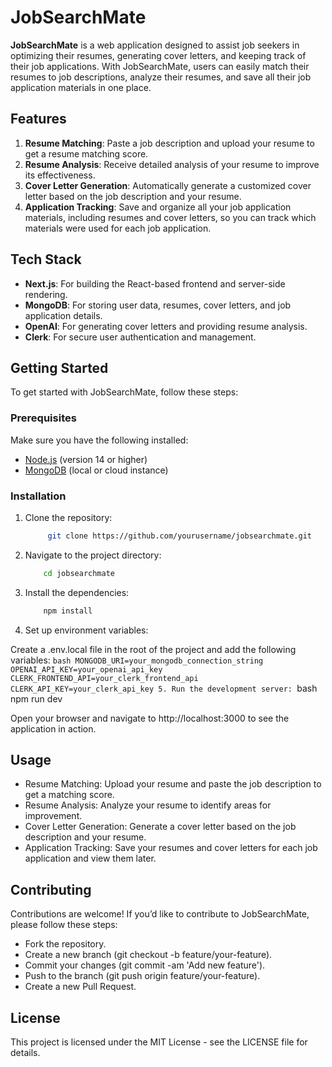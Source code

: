 # JobSearchMate

**JobSearchMate** is a web application designed to assist job seekers in optimizing their resumes, generating cover letters, and keeping track of their job applications. With JobSearchMate, users can easily match their resumes to job descriptions, analyze their resumes, and save all their job application materials in one place.

## Features

1. **Resume Matching**: Paste a job description and upload your resume to get a resume matching score.
2. **Resume Analysis**: Receive detailed analysis of your resume to improve its effectiveness.
3. **Cover Letter Generation**: Automatically generate a customized cover letter based on the job description and your resume.
4. **Application Tracking**: Save and organize all your job application materials, including resumes and cover letters, so you can track which materials were used for each job application.

## Tech Stack

- **Next.js**: For building the React-based frontend and server-side rendering.
- **MongoDB**: For storing user data, resumes, cover letters, and job application details.
- **OpenAI**: For generating cover letters and providing resume analysis.
- **Clerk**: For secure user authentication and management.

## Getting Started

To get started with JobSearchMate, follow these steps:

### Prerequisites

Make sure you have the following installed:

- [Node.js](https://nodejs.org/) (version 14 or higher)
- [MongoDB](https://www.mongodb.com/) (local or cloud instance)

### Installation

1. Clone the repository:

   ```bash
        git clone https://github.com/yourusername/jobsearchmate.git

2. Navigate to the project directory:

    ```bash
        cd jobsearchmate

3. Install the dependencies:

    ```bash
        npm install
4. Set up environment variables:

Create a .env.local file in the root of the project and add the following variables:
    ```bash
        MONGODB_URI=your_mongodb_connection_string
        OPENAI_API_KEY=your_openai_api_key
        CLERK_FRONTEND_API=your_clerk_frontend_api
        CLERK_API_KEY=your_clerk_api_key
5. Run the development server:
    ```bash
        npm run dev

Open your browser and navigate to http://localhost:3000 to see the application in action.

## Usage
* Resume Matching: Upload your resume and paste the job description to get a matching score.
* Resume Analysis: Analyze your resume to identify areas for improvement.
* Cover Letter Generation: Generate a cover letter based on the job description and your resume.
* Application Tracking: Save your resumes and cover letters for each job application and view them later.

## Contributing
Contributions are welcome! If you’d like to contribute to JobSearchMate, please follow these steps:

* Fork the repository.
* Create a new branch (git checkout -b feature/your-feature).
* Commit your changes (git commit -am 'Add new feature').
* Push to the branch (git push origin feature/your-feature).
* Create a new Pull Request.

## License
This project is licensed under the MIT License - see the LICENSE file for details.
